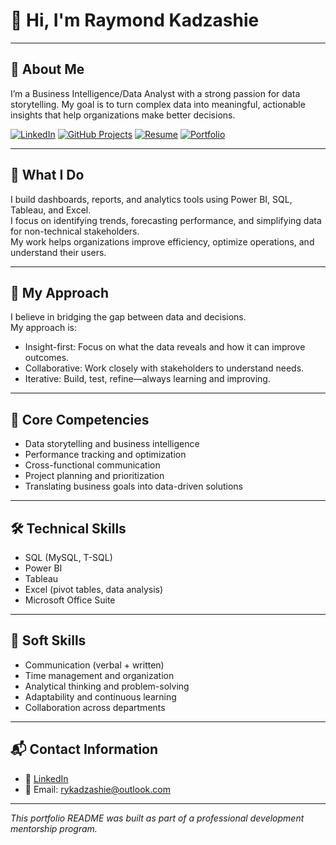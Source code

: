 # 👋 Hi, I'm Raymond Kadzashie

---

## 📌 About Me

I’m a Business Intelligence/Data Analyst with a strong passion for data storytelling. My goal is to turn complex data into meaningful, actionable insights that help organizations make better decisions.

[![LinkedIn](https://img.shields.io/badge/LinkedIn-Connect-blue?logo=linkedin)](https://www.linkedin.com/in/raymond-kadzashie/)
[![GitHub Projects](https://img.shields.io/badge/GitHub-Projects-black?logo=github)](https://github.com/rkwasi123?tab=repositories)
[![Resume](https://img.shields.io/badge/Resume-PDF-orange)]()
[![Portfolio](https://img.shields.io/badge/Portfolio-Web-blueviolet)](https://rkadzash.wixsite.com/raymondsportfolioweb)


---

## 💼 What I Do

I build dashboards, reports, and analytics tools using Power BI, SQL, Tableau, and Excel.  
I focus on identifying trends, forecasting performance, and simplifying data for non-technical stakeholders.  
My work helps organizations improve efficiency, optimize operations, and understand their users.

---

## 🧠 My Approach

I believe in bridging the gap between data and decisions.  
My approach is:
- Insight-first: Focus on what the data reveals and how it can improve outcomes.
- Collaborative: Work closely with stakeholders to understand needs.
- Iterative: Build, test, refine—always learning and improving.

---

## 🧩 Core Competencies

- Data storytelling and business intelligence
- Performance tracking and optimization
- Cross-functional communication
- Project planning and prioritization
- Translating business goals into data-driven solutions

---

## 🛠 Technical Skills

- SQL (MySQL, T-SQL)
- Power BI
- Tableau
- Excel (pivot tables, data analysis)
- Microsoft Office Suite

---

## 🤝 Soft Skills

- Communication (verbal + written)
- Time management and organization
- Analytical thinking and problem-solving
- Adaptability and continuous learning
- Collaboration across departments

---

## 📬 Contact Information

- 💼 [LinkedIn](https://www.linkedin.com/in/raymond-kadzashie/)
- 📧 Email: rykadzashie@outlook.com

---

_This portfolio README was built as part of a professional development mentorship program._



